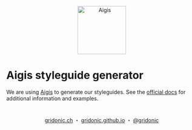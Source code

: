 <p align="center"><img src="https://pxgrid.github.io/aigis/css/logo.svg" alt="Aigis" width="128"></p>

# Aigis styleguide generator

We are using [Aigis] to generate our styleguides. See the [official docs] for additional information and examples.

[Aigis]: https://pxgrid.github.io/aigis/
[official docs]: https://pxgrid.github.io/aigis/docs/en/

#  
<p align="center">
  <a href="https://gridonic.ch">gridonic.ch</a> ・
  <a href="https://gridonic.github.io">gridonic.github.io</a> ・
  <a href="https://twitter.com/gridonic">@gridonic</a>
</p>

[normalize.css]: https://necolas.github.io/normalize.css/
[include-media]: http://include-media.com/
